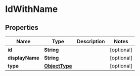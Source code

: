 
# IdWithName

## Properties
Name | Type | Description | Notes
------------ | ------------- | ------------- | -------------
**id** | **String** |  |  [optional]
**displayName** | **String** |  |  [optional]
**type** | [**ObjectType**](ObjectType.md) |  |  [optional]



